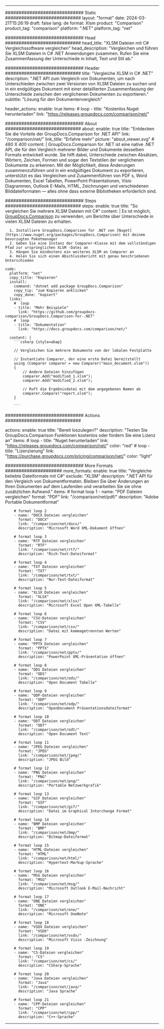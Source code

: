 
---
############################# Static ############################
layout: "format"
date:  2024-03-21T15:26:19
draft: false
lang: de
format: Xlsm
product: "Comparison"
product_tag: "comparison"
platform: ".NET"
platform_tag: "net"

############################# Head ############################
head_title: "XLSM Dateien mit C# Vergleichssoftware vergleichen"
head_description: "Vergleichen und führen Sie XLSM Dateien in C# .NET Anwendungen zusammen. Rufen Sie eine Zusammenfassung der Unterschiede in Inhalt, Text und Stil ab."

############################# Header ############################
title: "Vergleiche XLSM in C# .NET" 
description: ".NET API zum Vergleich von Dokumenten, um nach Unterschieden zwischen zwei Versionen von XLSM Dateien zu suchen und in ein endgültiges Dokument mit einer detaillierten Zusammenfassung der Unterschiede zwischen den verglichenen Dokumenten zu exportieren."
subtitle: "Lösung für den Dokumentenvergleich" 

header_actions:
  enable: true
  items:
    #  loop
    - title: "Kostenlos Nuget herunterladen"
      link: "https://releases.groupdocs.com/comparison/net/"
      
############################# About ############################
about:
    enable: true
    title: "Entdecken Sie die Vorteile der GroupDocs.Comparison for .NET API"
    link: "/comparison/net/"
    link_title: "Erfahre mehr"
    picture: "about_viewer.svg" # 480 X 400
    content: |
       GroupDocs.Comparison for .NET ist eine native .NET API, die für den Vergleich mehrerer Bilder und Dokumente desselben Formats entwickelt wurde. Sie hilft dabei, Unterschiede zwischen Absätzen, Wörtern, Zeichen, Formen und sogar den Textstilen der verglichenen Dokumente zu erkennen. Mit der Möglichkeit, diese Änderungen zusammenzuführen und in ein endgültiges Dokument zu exportieren, unterstützt es das Vergleichen und Zusammenführen von PDF s, Word Dokumenten, Excel Tabellen, PowerPoint Präsentationen, Visio Diagrammen, Outlook E-Mails, HTML, Zeichnungen und verschiedenen Bilddateiformaten — alles ohne dass externe Bibliotheken erforderlich sind.

############################# Steps ############################
steps:
    enable: true
    title: "So vergleichen Sie mehrere XLSM Dateien mit C#"
    content: |
      Es ist möglich, [GroupDocs.Comparison](https://products.groupdocs.com/comparison/net/) zu verwenden, um Berichte über Unterschiede in vielen XLSM Dateien zu erhalten.
      
      1. Installiere GroupDocs.Comparison for .NET von [Nuget](https://www.nuget.org/packages/GroupDocs.Comparison) mit deinem bevorzugten Paketmanager
      2. Geben Sie eine Instanz der Comparer-Klasse mit dem vollständigen Pfad zur ursprünglichen XLSM -Datei an
      3. Hängen Sie mindestens ein weiteres XLSM an Comparer an
      4. Holen Sie sich einen Abschlussbericht mit genau beschriebenen Unterschieden
   
    code:
      platform: "net"
      copy_title: "Kopieren"
      install:
        command: "dotnet add package GroupDocs.Comparison"
        copy_tip: "zum Kopieren anklicken"
        copy_done: "kopiert"
      links:
        #  loop
        - title: "Mehr Beispiele"
          link: "https://github.com/groupdocs-comparison/GroupDocs.Comparison-for-.NET"
        #  loop
        - title: "Dokumentation"
          link: "https://docs.groupdocs.com/comparison/net/"
          
      content: |
        ```csharp {style=abap}

        // Vergleichen Sie mehrere Dokumente von der lokalen Festplatte

        // Instantiate Comparer, der eine erste Datei bereitstellt
        using (Comparer comparer = new Comparer("main_document.xlsm"))
        {
            // Andere Dateien hinzufügen
        	comparer.Add("modified_1.xlsm");
            comparer.Add("modified_2.xlsm");

            // Ruft die Ergebnisdatei mit dem angegebenen Namen ab
            comparer.Compare("report.xlsm"); 
        }
        
        ```            

############################# Actions ############################

actions:
  enable: true
  title: "Bereit loszulegen?"
  description: "Testen Sie GroupDocs.Comparison Funktionen kostenlos oder fordern Sie eine Lizenz an"
  items:
    #  loop
    - title: "Nuget herunterladen"
      link: "https://releases.groupdocs.com/comparison/net/"
      color: "red"
        #  loop
    - title: "Lizenzierung"
      link: "https://purchase.groupdocs.com/pricing/comparison/net/"
      color: "light"


############################# More Formats #####################
more_formats:
    enable: true
    title: "Vergleiche beliebte Dateiformate mit C#"
    exclude: "XLSM"
    description: ".NET API für den Vergleich von Dokumentformaten. Bleiben Sie über Änderungen an Ihren Dokumenten auf dem Laufenden und verarbeiten Sie sie ohne zusätzlichen Aufwand."
    items: 
        # format loop 1
        - name: "PDF Dateien vergleichen"
          format: "PDF"
          link: "/comparison/net/pdf/"
          description: "Adobe Portable Dokumentformat"

        # format loop 2
        - name: "DOCX Dateien vergleichen"
          format: "DOCX"
          link: "/comparison/net/docx/"
          description: "Microsoft Word XML-Dokument öffnen"

        # format loop 3
        - name: "RTF Dateien vergleichen"
          format: "RTF"
          link: "/comparison/net/rtf/"
          description: "Rich-Text-Dateiformat"

        # format loop 4
        - name: "TXT Dateien vergleichen"
          format: "TXT"
          link: "/comparison/net/txt/"
          description: "Nur-Text-Dateiformat"

        # format loop 5
        - name: "XLSX Dateien vergleichen"
          format: "XLSX"
          link: "/comparison/net/xlsx/"
          description: "Microsoft Excel Open XML-Tabelle"

        # format loop 6
        - name: "CSV-Dateien vergleichen"
          format: "CSV"
          link: "/comparison/net/csv/"
          description: "Datei mit kommagetrennten Werten"

        # format loop 7
        - name: "PPTX Dateien vergleichen"
          format: "PPTX"
          link: "/comparison/net/pptx/"
          description: "PowerPoint XML-Präsentation öffnen"

        # format loop 8
        - name: "ODS Dateien vergleichen"
          format: "ODS"
          link: "/comparison/net/ods/"
          description: "Open Document Tabelle"

        # format loop 9
        - name: "ODP-Dateien vergleichen"
          format: "ODP"
          link: "/comparison/net/odp/"
          description: "OpenDocument Präsentationsdateiformat"

        # format loop 10
        - name: "ODT Dateien vergleichen"
          format: "ODT"
          link: "/comparison/net/odt/"
          description: "Open Document Text"

        # format loop 11
        - name: "JPEG Dateien vergleichen"
          format: "JPEG"
          link: "/comparison/net/jpeg/"
          description: "JPEG Bild"

        # format loop 12
        - name: "PNG Dateien vergleichen"
          format: "PNG"
          link: "/comparison/net/png/"
          description: "Portable Netzwerkgrafik"

        # format loop 13
        - name: "GIF Dateien vergleichen"
          format: "GIF"
          link: "/comparison/net/gif/"
          description: "Datei im Graphical Interchange Format"

        # format loop 14
        - name: "BMP Dateien vergleichen"
          format: "BMP"
          link: "/comparison/net/bmp/"
          description: "Bitmap-Dateiformat"

        # format loop 15
        - name: "HTML-Dateien vergleichen"
          format: "HTML"
          link: "/comparison/net/html/"
          description: "Hypertext-Markup-Sprache"

        # format loop 16
        - name: "MSG Dateien vergleichen"
          format: "MSG"
          link: "/comparison/net/msg/"
          description: "Microsoft Outlook E-Mail-Nachricht"

        # format loop 17
        - name: "ONE Dateien vergleichen"
          format: "ONE"
          link: "/comparison/net/one/"
          description: "Microsoft OneNote"

        # format loop 18
        - name: "VSDX Dateien vergleichen"
          format: "VSDX"
          link: "/comparison/net/vsdx/"
          description: "Microsoft Visio -Zeichnung"

        # format loop 19
        - name: "CS-Dateien vergleichen"
          format: "CS"
          link: "/comparison/net/cs/"
          description: "CSharp-Sprache"

        # format loop 20
        - name: "Java Dateien vergleichen"
          format: "Java"
          link: "/comparison/net/java/"
          description: "Java Sprache"
          
        # format loop 21
        - name: "CPP-Dateien vergleichen"
          format: "CPP"
          link: "/comparison/net/cpp/"
          description: "C++-Sprache"
---